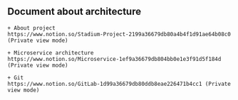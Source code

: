 ## Document about architecture
    
    + About project 
    https://www.notion.so/Stadium-Project-2199a36679db80a4b4f1d91ae64b08c0 (Private view mode)
    
    + Microservice architecture
    https://www.notion.so/Microservice-1ef9a36679db804bb0e1e3f91d5f184d (Private view mode)
    
    + Git
    https://www.notion.so/GitLab-1d99a36679db80ddb8eae226471b4cc1 (Private view mode)